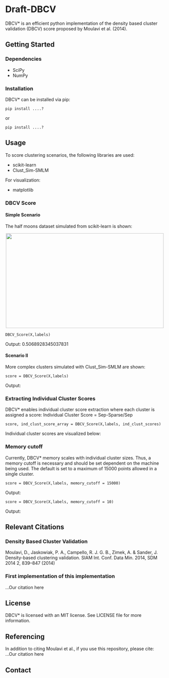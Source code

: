 # Draft-DBCV

DBCV* is an efficient python implementation of the density based cluster validation (DBCV) score proposed by Moulavi et al. (2014). 

## Getting Started
### Dependencies
- SciPy
- NumPy
### Installation
DBCV* can be installed via pip:
```
pip install ....?
```
or
```
pip install ....?
```

## Usage
To score clustering scenarios, the following libraries are used:
- scikit-learn
- Clust_Sim-SMLM

For visualization:
- matplotlib
 
### DBCV Score
#### Simple Scenario
The half moons dataset simulated from scikit-learn is shown:
<p align="center">
  <img width="500" height="300" src=https://github.com/user-attachments/assets/22c7c5c3-dcf1-47d4-86fd-53f428e7f87b
</p>

```
DBCV_Score(X,labels)
```
Output: 0.5068928345037831

#### Scenario II
More complex clusters simulated with Clust_Sim-SMLM are shown:


```
score = DBCV_Score(X,labels)
```
Output:

### Extracting Individual Cluster Scores
DBCV* enables individual cluster score extraction where each cluster is assigned a score:
Individual Cluster Score = Sep-Sparse/Sep
```
score, ind_clust_score_array = DBCV_Score(X,labels, ind_clust_scores)
```
Individual cluster scores are visualized below:

### Memory cutoff
Currently, DBCV* memory scales with individual cluster sizes. Thus, a memory cutoff is necessary and should be set dependent on the machine being used. The default is set to a maximum of 15000 points allowed in a single cluster. 
```
score = DBCV_Score(X,labels, memory_cutoff = 15000)
```
Output:
```
score = DBCV_Score(X,labels, memory_cutoff = 10)
```
Output:

## Relevant Citations
### Density Based Cluster Validation

Moulavi, D., Jaskowiak, P. A., Campello, R. J. G. B., Zimek, A. & Sander, J. Density-based clustering validation. SIAM Int. Conf. Data Min. 2014, SDM 2014 2, 839–847 (2014)

### First implementation of this implementation
...Our citation here

## License
DBCV* is licensed with an MIT license. See LICENSE file for more information.

## Referencing
In addition to citing Moulavi et al., if you use this repository, please cite:
...Our citation here

## Contact 

